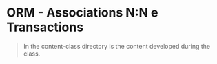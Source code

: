 # ORM - Associations N:N e Transactions

> In the content-class directory is the content developed during the class.